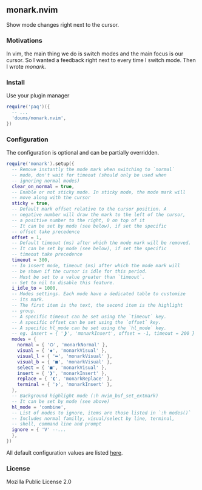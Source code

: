 ## monark.nvim

Show mode changes right next to the cursor.

### Motivations

In vim, the main thing we do is switch modes and the main focus
is our cursor. So I wanted a feedback right next to every time
I switch mode. Then I wrote _monark_.

### Install

Use your plugin manager

```lua
require('paq')({
  -- ...
  'doums/monark.nvim',
})
```

### Configuration

The configuration is optional and can be partially overridden.

```lua
require('monark').setup({
  -- Remove instantly the mode mark when switching to `normal`
  -- mode, don't wait for timeout (should only be used when
  -- ignoring normal modes)
  clear_on_normal = true,
  -- Enable or not sticky mode. In sticky mode, the mode mark will
  -- move along with the cursor
  sticky = true,
  -- Default mark offset relative to the cursor position. A
  -- negative number will draw the mark to the left of the cursor,
  -- a positive number to the right, 0 on top of it
  -- It can be set by mode (see below), if set the specific
  -- offset take precedence
  offset = 1,
  -- Default timeout (ms) after which the mode mark will be removed.
  -- It can be set by mode (see below), if set the specific
  -- timeout take precedence
  timeout = 300,
  -- In insert mode, timeout (ms) after which the mode mark will
  -- be shown if the cursor is idle for this period.
  -- Must be set to a value greater than `timeout`.
  -- Set to nil to disable this feature.
  i_idle_to = 1000,
  -- Modes settings. Each mode have a dedicated table to customize
  -- its mark.
  -- The first item is the text, the second item is the highlight
  -- group.
  -- A specific timeout can be set using the `timeout` key.
  -- A specific offset can be set using the `offset` key.
  -- A specific hl_mode can be set using the `hl_mode` key.
  -- eg. insert = { '❱', 'monarkInsert', offset = -1, timeout = 200 }
  modes = {
    normal = { '⭘', 'monarkNormal' },
    visual = { '◆', 'monarkVisual' },
    visual_l = { '━', 'monarkVisual' },
    visual_b = { '■', 'monarkVisual' },
    select = { '■', 'monarkVisual' },
    insert = { '❱', 'monarkInsert' },
    replace = { '❰', 'monarkReplace' },
    terminal = { '❯', 'monarkInsert' },
  },
  -- Background highlight mode (:h nvim_buf_set_extmark)
  -- It can be set by mode (see above)
  hl_mode = 'combine',
  -- List of modes to ignore, items are those listed in `:h modes()`
  -- Includes normal familly, visual/select by line, terminal,
  -- shell, command line and prompt
  ignore = { 'V' --...
  },
})
```

All default configuration values are listed
[here](https://github.com/doums/monark.nvim/blob/main/lua/monark/config.lua).

### License

Mozilla Public License 2.0
